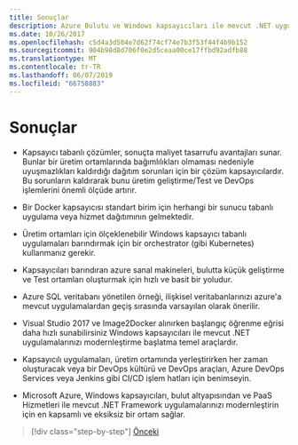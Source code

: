 ```yaml
---
title: Sonuçlar
description: Azure Bulutu ve Windows kapsayıcıları ile mevcut .NET uygulamalarını modernleştirme | Sonuçları
ms.date: 10/26/2017
ms.openlocfilehash: c5d4a3d504e7d62f74cf74e7b3f53f44f4b9b152
ms.sourcegitcommit: 904b98d8d706f0e2d5ceaa00ce17ffbd92adfb88
ms.translationtype: MT
ms.contentlocale: tr-TR
ms.lasthandoff: 06/07/2019
ms.locfileid: "66758883"
---
```

# <a name="conclusions"></a>Sonuçlar

- Kapsayıcı tabanlı çözümler, sonuçta maliyet tasarrufu avantajları sunar. Bunlar bir üretim ortamlarında bağımlılıkları olmaması nedeniyle uyuşmazlıkları kaldırdığı dağıtım sorunları için bir çözüm kapsayıcılardır. Bu sorunların kaldırarak bunu üretim geliştirme/Test ve DevOps işlemlerini önemli ölçüde artırır.

- Bir Docker kapsayıcısı standart birim için herhangi bir sunucu tabanlı uygulama veya hizmet dağıtımının gelmektedir.

- Üretim ortamları için ölçeklenebilir Windows kapsayıcı tabanlı uygulamaları barındırmak için bir orchestrator (gibi Kubernetes) kullanmanız gerekir.

- Kapsayıcıları barındıran azure sanal makineleri, bulutta küçük geliştirme ve Test ortamları oluşturmak için hızlı ve basit bir yoludur.

- Azure SQL veritabanı yönetilen örneği, ilişkisel veritabanlarınızı azure'a mevcut uygulamalardan geçiş sırasında varsayılan olarak önerilir.

- Visual Studio 2017 ve Image2Docker alınırken başlangıç öğrenme eğrisi daha hızlı sunabilirsiniz Windows kapsayıcıları ile mevcut .NET uygulamalarınızı modernleştirme başlatma temel araçlardır.

- Kapsayıcılı uygulamaları, üretim ortamında yerleştirirken her zaman oluşturacak veya bir DevOps kültürü ve DevOps araçları, Azure DevOps Services veya Jenkins gibi CI/CD işlem hatları için benimseyin.

- Microsoft Azure, Windows kapsayıcıları, bulut altyapısından ve PaaS Hizmetleri ile mevcut .NET Framework uygulamalarınızı modernleştirin için en kapsamlı ve eksiksiz bir ortam sağlar.

>[!div class="step-by-step"]
>[Önceki](walkthroughs-technical-get-started-overview.md)
